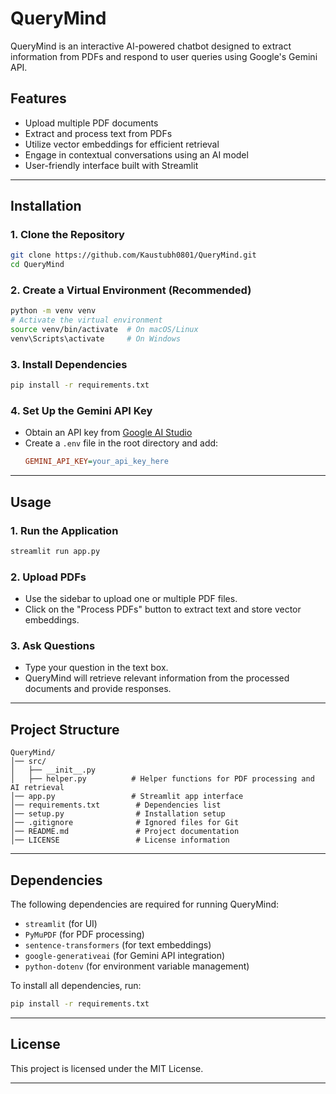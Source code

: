 # QueryMind

QueryMind is an interactive AI-powered chatbot designed to extract information from PDFs and respond to user queries using Google's Gemini API.

## Features

- Upload multiple PDF documents
- Extract and process text from PDFs
- Utilize vector embeddings for efficient retrieval
- Engage in contextual conversations using an AI model
- User-friendly interface built with Streamlit

---

## Installation

### 1. Clone the Repository
```bash
git clone https://github.com/Kaustubh0801/QueryMind.git
cd QueryMind
```

### 2. Create a Virtual Environment (Recommended)
```bash
python -m venv venv
# Activate the virtual environment
source venv/bin/activate  # On macOS/Linux
venv\Scripts\activate     # On Windows
```

### 3. Install Dependencies
```bash
pip install -r requirements.txt
```

### 4. Set Up the Gemini API Key
- Obtain an API key from [Google AI Studio](https://aistudio.google.com)
- Create a `.env` file in the root directory and add:
  ```ini
  GEMINI_API_KEY=your_api_key_here
  ```

---

## Usage

### 1. Run the Application
```bash
streamlit run app.py
```

### 2. Upload PDFs
- Use the sidebar to upload one or multiple PDF files.
- Click on the "Process PDFs" button to extract text and store vector embeddings.

### 3. Ask Questions
- Type your question in the text box.
- QueryMind will retrieve relevant information from the processed documents and provide responses.

---

## Project Structure

```
QueryMind/
│── src/
│   ├── __init__.py
│   ├── helper.py          # Helper functions for PDF processing and AI retrieval
│── app.py                 # Streamlit app interface
│── requirements.txt        # Dependencies list
│── setup.py                # Installation setup
│── .gitignore              # Ignored files for Git
│── README.md               # Project documentation
│── LICENSE                 # License information
```

---

## Dependencies

The following dependencies are required for running QueryMind:

- `streamlit` (for UI)
- `PyMuPDF` (for PDF processing)
- `sentence-transformers` (for text embeddings)
- `google-generativeai` (for Gemini API integration)
- `python-dotenv` (for environment variable management)

To install all dependencies, run:
```bash
pip install -r requirements.txt
```

---


## License

This project is licensed under the MIT License.

---



